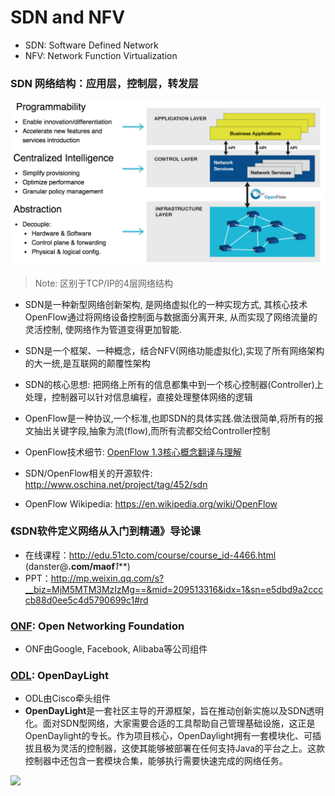 # SDN and NFV

- SDN: Software Defined Network
- NFV: Network Function Virtualization 

### SDN 网络结构：应用层，控制层，转发层
![](/images/SDN.png)

> Note: 区别于TCP/IP的4层网络结构

- SDN是一种新型网络创新架构, 是网络虚拟化的一种实现方式, 其核心技术OpenFlow通过将网络设备控制面与数据面分离开来, 从而实现了网络流量的灵活控制, 使网络作为管道变得更加智能.
- SDN是一个框架、一种概念，结合NFV(网络功能虚拟化),实现了所有网络架构的大一统,是互联网的颠覆性架构
- SDN的核心思想: 把网络上所有的信息都集中到一个核心控制器(Controller)上处理，控制器可以针对信息编程，直接处理整体网络的逻辑
- OpenFlow是一种协议,一个标准,也即SDN的具体实践.做法很简单,将所有的报文抽出关键字段,抽象为流(flow),而所有流都交给Controller控制
- OpenFlow技术细节: [OpenFlow 1.3核心概念翻译与理解](http://www.anwcl.com/wordpress/openflow1-3%E6%A0%B8%E5%BF%83%E6%A6%82%E5%BF%B5%E7%BF%BB%E8%AF%91%E4%B8%8E%E7%90%86%E8%A7%A3/)

- SDN/OpenFlow相关的开源软件: http://www.oschina.net/project/tag/452/sdn
- OpenFlow Wikipedia: https://en.wikipedia.org/wiki/OpenFlow

### 《SDN软件定义网络从入门到精通》导论课
- 在线课程：http://edu.51cto.com/course/course_id-4466.html (danster@**.com/maof***1***)
- PPT：http://mp.weixin.qq.com/s?__biz=MjM5MTM3MzIzMg==&mid=209513316&idx=1&sn=e5dbd9a2ccccb88d0ee5c4d5790699c1#rd

### [ONF](https://www.opennetworking.org/index.php): Open Networking Foundation
- ONF由Google, Facebook, Alibaba等公司组件

### [ODL](https://www.opennetworking.org/index.php): OpenDayLight
- ODL由Cisco牵头组件
- **OpenDayLight**是一套社区主导的开源框架，旨在推动创新实施以及SDN透明化。面对SDN型网络，大家需要合适的工具帮助自己管理基础设施，这正是OpenDaylight的专长。作为项目核心，OpenDaylight拥有一套模块化、可插拔且极为灵活的控制器，这使其能够被部署在任何支持Java的平台之上。这款控制器中还包含一套模块合集，能够执行需要快速完成的网络任务。

<img src="http://static.oschina.net/uploads/img/201307/04112348_kBom.jpg" width="700"/>
